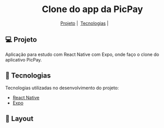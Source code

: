 ﻿<h1 align="center">
    <img  width="40px"> Clone do app da PicPay
</h1>

<p align="center">
  <a href="#-projeto">Projeto</a>&nbsp;|&nbsp;
  <a href="#rocket-tecnologias">Tecnologias</a>&nbsp;|&nbsp;

</p>

## 💻 Projeto

Aplicação para estudo com React Native com Expo, onde faço o clone do aplicativo PicPay.

## 🚀 Tecnologias

Tecnologias utilizadas no desenvolvimento do projeto:

- [React Native](https://facebook.github.io/react-native/)
- [Expo](https://expo.io/)

## 🔖 Layout

<p>
    <img  ![Captura de tela 2024-05-02 191033](https://github.com/Arthurbaltar1/clone/assets/157082220/c766844d-9374-4a34-9b4c-861169a5d7e6)" width="275px">
   
</p>
